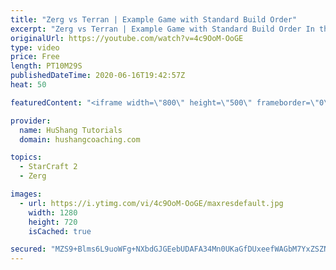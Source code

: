 ```yaml
---
title: "Zerg vs Terran | Example Game with Standard Build Order"
excerpt: "Zerg vs Terran | Example Game with Standard Build Order In this guide we learn how to defend early Terran attacks.  Coaching -------------------------------------------------------------------------- Interested in Starcraft lessons? Check out my website! I would love to help you improve and reach your"
originalUrl: https://youtube.com/watch?v=4c9OoM-OoGE
type: video
price: Free
length: PT10M29S
publishedDateTime: 2020-06-16T19:42:57Z
heat: 50

featuredContent: "<iframe width=\"800\" height=\"500\" frameborder=\"0\" src=\"https://www.youtube.com/embed/4c9OoM-OoGE\" allow=\"accelerometer; autoplay; encrypted-media; gyroscope; picture-in-picture\" allowfullscreen></iframe>"

provider:
  name: HuShang Tutorials
  domain: hushangcoaching.com

topics:
  - StarCraft 2
  - Zerg

images:
  - url: https://i.ytimg.com/vi/4c9OoM-OoGE/maxresdefault.jpg
    width: 1280
    height: 720
    isCached: true

secured: "MZS9+Blms6L9uoWFg+NXbdGJGEebUDAFA34Mn0UKaGfDUxeefWAGbM7YxZSZNj5q3FjkGJtcTCE86uk9jGPp4jTCtmtlV7IOk/wQE2Dryav1YESUthWF7vGMEOOSNrzEmwukiBL7ZyCovu/EYUYeCH9BmHxRoJaWFETFHrTSgZEMY6nEodJVYZQrvP8cHnQshud/r3e5HdDw4L8ua5qmmboF15vhVzbV+C+4SlNGYGfA/ugKxhXTe8V1eJTCkj/pXmqxotOt3IwzuM0fY5W/2uqWMF7mD/J9p8lusqJq8kHbU33DZiWfWdNQLt80tIQNcYJQjcPfq2AzYbjTU44fgKcKDRf3z+Am8yEETw7fruY0TsoDj2zvQU1O8esAPW6Yy/JDkUwD0lxJuLPziXanqzmfCMicV51iKyvhOf4F56U=;ZqO7vozYHVy3nWgrLrM+zw=="
---
```


